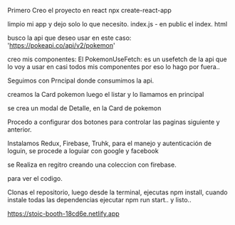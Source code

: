 Primero Creo el proyecto en react npx create-react-app

 limpio mi app y dejo solo lo que necesito. index.js - en public el index. html

 busco la api que deseo usar en este caso: 'https://pokeapi.co/api/v2/pokemon'
  
 creo mis componentes:
 El PokemonUseFetch: es un usefetch de la api que lo voy a usar en casi todos mis componentes por eso lo hago por fuera..

 Seguimos con Prncipal donde consumimos la api.

creamos la Card pokemon
luego el listar y lo llamamos en principal

se crea un modal de Detalle, en la Card de pokemon

Procedo a configurar dos botones para controlar las paginas siguiente y anterior.

Instalamos Redux, Firebase, Truhk,
para el manejo y autenticación de loguin, se procede a loguiar con google y facebook

se Realiza en regitro creando una coleccion con firebase.

para ver el codigo.

Clonas el repositorio, luego desde la terminal, ejecutas npm install, cuando instale todas las dependencias ejecutar
npm run start..
 y listo..
 

https://stoic-booth-18cd6e.netlify.app

